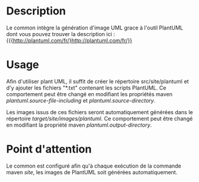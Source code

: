 # Description

 Le common intègre la génération d'image UML grace à l'outil PlantUML dont vous pouvez trouver la description ici : {{{http://plantuml.com/fr/}http://plantuml.com/fr/}}

# Usage

 Afin d'utiliser plant UML, il suffit de créer le répertoire src/site/plantuml et d'y ajouter les fichiers "*.txt" contenant les scripts PlantUML.
 Ce comportement peut être changé en modifiant les propriétés maven *plantuml.source-file-including* et *plantuml.source-directory*.

 Les images issus de ces fichiers seront automatiquement générées dans le répertoire *target/site/images/plantuml*.
 Ce comportement peut être changé en modifiant la propriété maven *plantuml.output-directory*.

# Point d'attention

 Le common est configuré afin qu'à chaque exécution de la commande maven *site*, les images de PlantUML soit générées automatiquement.
